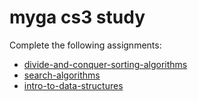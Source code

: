 # myga cs3 study

Complete the following assignments:
- [divide-and-conquer-sorting-algorithms](https://my.generalassemb.ly/activities/882)
- [search-algorithms](https://my.generalassemb.ly/activities/633)
- [intro-to-data-structures](https://my.generalassemb.ly/activities/878)
